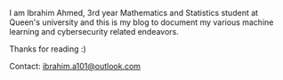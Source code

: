 I am Ibrahim Ahmed, 3rd year Mathematics and Statistics student at Queen's university and this is my blog to document my various machine learning and cybersecurity related endeavors. 

Thanks for reading :) 

Contact: ibrahim.a101@outlook.com
